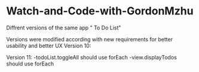 # Watch-and-Code-with-GordonMzhu

Diffrent versions of the same app " To Do List"

Versions were modified  according with new requirements for better usability and better UX
Version 10:

Version 11:
-todoList.toggleAll should use forEach
-view.displayTodos should use forEach
